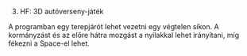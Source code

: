 3. HF: 3D autóverseny-játék

A programban egy terepjárót lehet vezetni egy végtelen síkon.
A kormányzást és az előre hátra mozgást a nyilakkal lehet irányítani, míg fékezni a Space-el lehet.


